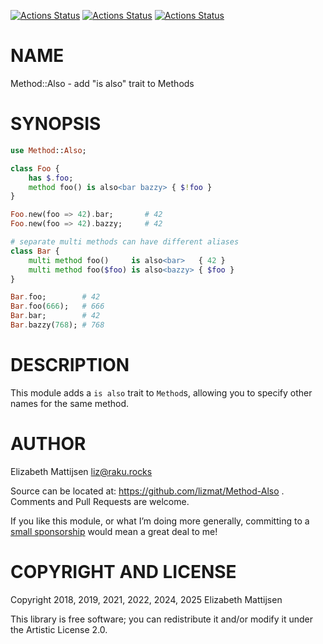 [![Actions Status](https://github.com/lizmat/Method-Also/actions/workflows/linux.yml/badge.svg)](https://github.com/lizmat/Method-Also/actions) [![Actions Status](https://github.com/lizmat/Method-Also/actions/workflows/macos.yml/badge.svg)](https://github.com/lizmat/Method-Also/actions) [![Actions Status](https://github.com/lizmat/Method-Also/actions/workflows/windows.yml/badge.svg)](https://github.com/lizmat/Method-Also/actions)

NAME
====

Method::Also - add "is also" trait to Methods

SYNOPSIS
========

```raku
use Method::Also;

class Foo {
    has $.foo;
    method foo() is also<bar bazzy> { $!foo }
}

Foo.new(foo => 42).bar;       # 42
Foo.new(foo => 42).bazzy;     # 42

# separate multi methods can have different aliases
class Bar {
    multi method foo()     is also<bar>   { 42 }
    multi method foo($foo) is also<bazzy> { $foo }
}

Bar.foo;        # 42
Bar.foo(666);   # 666
Bar.bar;        # 42
Bar.bazzy(768); # 768
```

DESCRIPTION
===========

This module adds a `is also` trait to `Method`s, allowing you to specify other names for the same method.

AUTHOR
======

Elizabeth Mattijsen <liz@raku.rocks>

Source can be located at: https://github.com/lizmat/Method-Also . Comments and Pull Requests are welcome.

If you like this module, or what I’m doing more generally, committing to a [small sponsorship](https://github.com/sponsors/lizmat/) would mean a great deal to me!

COPYRIGHT AND LICENSE
=====================

Copyright 2018, 2019, 2021, 2022, 2024, 2025 Elizabeth Mattijsen

This library is free software; you can redistribute it and/or modify it under the Artistic License 2.0.

